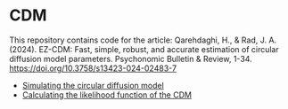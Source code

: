 # CDM
This repository contains code for the article:
Qarehdaghi, H., & Rad, J. A. (2024). EZ-CDM: Fast, simple, robust, and accurate estimation of circular diffusion model parameters. Psychonomic Bulletin & Review, 1-34. https://doi.org/10.3758/s13423-024-02483-7

- [Simulating the circular diffusion model](https://github.com/HasanQD/CDM/blob/main/Simulate%20CDM.py)
- [Calculating the likelihood function of the CDM](https://github.com/HasanQD/CDM/blob/main/Calculate%20likelihood.py)
